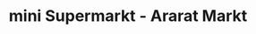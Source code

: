 ---
title: "mini Supermarkt - Ararat Markt"
url: /hannover/mini-supermarkt-ararat-markt/
shop: Kiosk
---